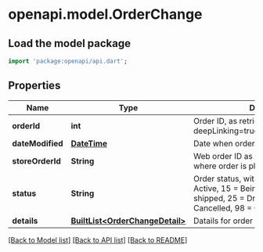 # openapi.model.OrderChange

## Load the model package
```dart
import 'package:openapi/api.dart';
```

## Properties
Name | Type | Description | Notes
------------ | ------------- | ------------- | -------------
**orderId** | **int** | Order ID, as retrievable from <a href=\"?deepLinking=true#/Order/Get\">/api/Order</a> | [optional] 
**dateModified** | [**DateTime**](DateTime.md) | Date when order is modified | [optional] 
**storeOrderId** | **String** | Web order ID as submitted by source where order is placed | [optional] 
**status** | **String** | Order status, with 5 = On hold, 10 = Active, 15 = Being picked, 20 = Partially shipped, 25 = Drop shipment, 97 = Cancelled, 98 = Completed | [optional] 
**details** | [**BuiltList&lt;OrderChangeDetail&gt;**](OrderChangeDetail.md) | Datails for order change | [optional] 

[[Back to Model list]](../README.md#documentation-for-models) [[Back to API list]](../README.md#documentation-for-api-endpoints) [[Back to README]](../README.md)


